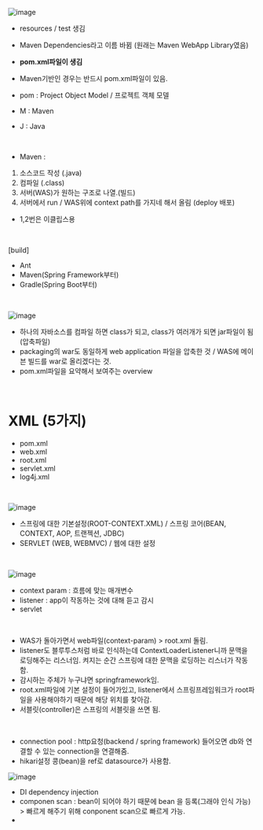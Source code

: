 ![image](https://github.com/user-attachments/assets/f8711837-c31a-4ef7-9eff-4046f1d234df)

- resources / test 생김
- Maven Dependencies라고 이름 바뀜 (원래는 Maven WebApp Library였음)
- **pom.xml파일이 생김**
- Maven기반인 경우는 반드시 pom.xml파일이 있음.
- pom : Project Object Model / 프로젝트 객체 모델

- M : Maven
- J : Java

<br>

- Maven :

1) 소스코드 작성 (.java)
2) 컴파일 (.class)
3) 서버(WAS)가 원하는 구조로 나열.(빌드)
4) 서버에서 run / WAS위에 context path를 가지네 해서 올림 (deploy 배포)

- 1,2번은 이클립스용

<br>

[build]
- Ant
- Maven(Spring Framework부터)
- Gradle(Spring Boot부터)

<br>

![image](https://github.com/user-attachments/assets/938f4ae8-4bb6-4171-86ab-8f3dc03bd80b)

- 하나의 자바소스를 컴파일 하면 class가 되고, class가 여러개가 되면 jar파일이 됨(압축파일)
- packaging의 war도 동일하게 web application 파일을 압축한 것 / WAS에 메이븐 빌드를 war로 올리겠다는 것.
- pom.xml파일을 요약해서 보여주는 overview

<br>

# XML (5가지)
- pom.xml
- web.xml
- root.xml
- servlet.xml
- log4j.xml

<BR>

![image](https://github.com/user-attachments/assets/811c8e4a-818a-45fa-b123-b2a8fb3af361)

- 스프링에 대한 기본설정(ROOT-CONTEXT.XML) / 스프링 코어(BEAN, CONTEXT, AOP, 트랜젝션, JDBC)
- SERVLET (WEB, WEBMVC) / 웹에 대한 설정

<br>

![image](https://github.com/user-attachments/assets/58359973-7264-486f-acfe-4a469a580572)

- context param : 흐름에 맞는 매개변수
- listener : app이 작동하는 것에 대해 듣고 감시
- servlet

<br>

- WAS가 돌아가면서 web파일(context-param) > root.xml 돌림.
- listener도 블루투스처럼 바로 인식하는데 ContextLoaderListener니까 문맥을 로딩해주는 리스너임. 켜지는 순간 스프링에 대한 문맥을 로딩하는 리스너가 작동함.
- 감시하는 주체가 누구냐면 springframework임.
- root.xml파일에 기본 설정이 들어가있고, listener에서 스프링프레임워크가 root파일을 사용해야하기 때문에 해당 위치를 찾아감.
- 서블릿(controller)은 스프링의 서블릿을 쓰면 됨.

<br>

- connection pool : http요청(backend / spring framework) 들어오면 db와 연결할 수 있는 connection을 연결해줌.
- hikari설정 콩(bean)을 ref로 datasource가 사용함.

![image](https://github.com/user-attachments/assets/9ebfbbc1-e92a-4db5-9880-5380c86a3bf4)

- DI dependency injection
- componen scan : bean이 되어야 하기 때문에 bean 을 등록(그래야 인식 가능) > 빠르게 해주기 위해 conponent scan으로 빠르게 가능.
- 
